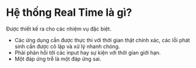 # Hệ thống Real Time là gì?
Được thiết kế ra cho các nhiệm vụ đặc biệt.
+ Các ứng dụng cần được thực thi với thời gian thật chính xác, các lỗi phát sinh cần được cô lập và xử lý nhanh chóng.
+ Phải phản hồi tới các input hay sự kiện với thời gian giới hạn.
+ Một đáp ứng trễ là một đáp ứng sai.

